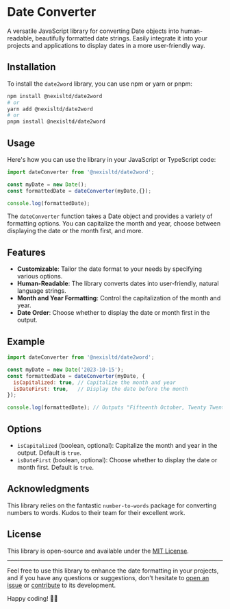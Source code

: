 # Date Converter

A versatile JavaScript library for converting Date objects into human-readable, beautifully formatted date strings. Easily integrate it into your projects and applications to display dates in a more user-friendly way.

## Installation

To install the `date2word` library, you can use npm or yarn or pnpm:

```bash
npm install @nexisltd/date2word
# or
yarn add @nexisltd/date2word
# or
pnpm install @nexisltd/date2word
```

## Usage

Here's how you can use the library in your JavaScript or TypeScript code:

```javascript
import dateConverter from '@nexisltd/date2word';

const myDate = new Date();
const formattedDate = dateConverter(myDate,{});

console.log(formattedDate);
```

The `dateConverter` function takes a Date object and provides a variety of formatting options. You can capitalize the month and year, choose between displaying the date or the month first, and more.

## Features

- **Customizable**: Tailor the date format to your needs by specifying various options.
- **Human-Readable**: The library converts dates into user-friendly, natural language strings.
- **Month and Year Formatting**: Control the capitalization of the month and year.
- **Date Order**: Choose whether to display the date or month first in the output.

## Example

```javascript
import dateConverter from '@nexisltd/date2word';

const myDate = new Date('2023-10-15');
const formattedDate = dateConverter(myDate, {
  isCapitalized: true, // Capitalize the month and year
  isDateFirst: true,   // Display the date before the month
});

console.log(formattedDate); // Outputs "Fifteenth October, Twenty Twenty-Three"
```

## Options

- `isCapitalized` (boolean, optional): Capitalize the month and year in the output. Default is `true`.
- `isDateFirst` (boolean, optional): Choose whether to display the date or month first. Default is `true`.

## Acknowledgments

This library relies on the fantastic `number-to-words` package for converting numbers to words. Kudos to their team for their excellent work.

## License

This library is open-source and available under the [MIT License](LICENSE).

---

Feel free to use this library to enhance the date formatting in your projects, and if you have any questions or suggestions, don't hesitate to [open an issue](https://github.com/nexisltd/date2word/issues) or [contribute](https://github.com/nexisltd/date2word/pulls) to its development.

Happy coding! 📅🚀

